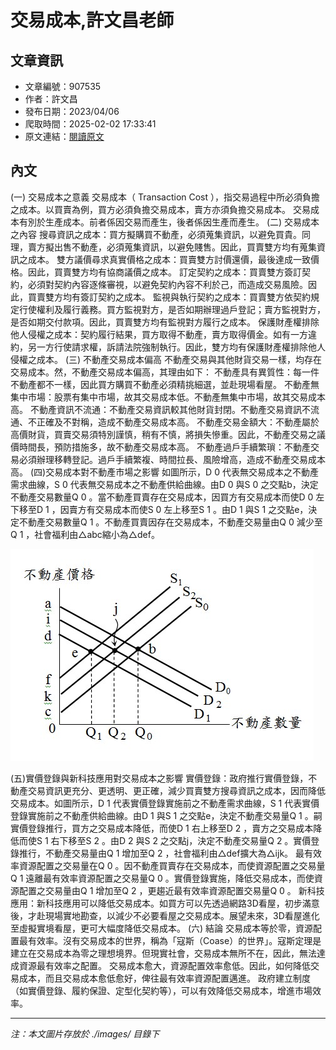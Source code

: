 # 交易成本,許文昌老師

## 文章資訊
- 文章編號：907535
- 作者：許文昌
- 發布日期：2023/04/06
- 爬取時間：2025-02-02 17:33:41
- 原文連結：[閱讀原文](https://real-estate.get.com.tw/Columns/detail.aspx?no=907535)

## 內文
(一)	交易成本之意義
交易成本（ Transaction Cost ），指交易過程中所必須負擔之成本。以買賣為例，買方必須負擔交易成本，賣方亦須負擔交易成本。
交易成本有別於生產成本。前者係因交易而產生，後者係因生產而產生。
(二)	交易成本之內容
搜尋資訊之成本：買方擬購買不動產，必須蒐集資訊，以避免買貴。同理，賣方擬出售不動產，必須蒐集資訊，以避免賤售。因此，買賣雙方均有蒐集資訊之成本。
雙方議價尋求真實價格之成本：買賣雙方討價還價，最後達成一致價格。因此，買賣雙方均有協商議價之成本。
訂定契約之成本：買賣雙方簽訂契約，必須對契約內容逐條審視，以避免契約內容不利於己，而造成交易風險。因此，買賣雙方均有簽訂契約之成本。
監視與執行契約之成本：買賣雙方依契約規定行使權利及履行義務。買方監視對方，是否如期辦理過戶登記；賣方監視對方，是否如期交付款項。因此，買賣雙方均有監視對方履行之成本。
保護財產權排除他人侵權之成本：契約履行結果，買方取得不動產，賣方取得價金。如有一方違約，另一方行使請求權，訴請法院強制執行。因此，雙方均有保護財產權排除他人侵權之成本。
(三)	不動產交易成本偏高
不動產交易與其他財貨交易一樣，均存在交易成本。然，不動產交易成本偏高，其理由如下：
不動產具有異質性：每一件不動產都不一樣，因此買方購買不動產必須精挑細選，並赴現場看屋。
不動產無集中市場：股票有集中市場，故其交易成本低。不動產無集中市場，故其交易成本高。
不動產資訊不流通：不動產交易資訊較其他財貨封閉。不動產交易資訊不流通、不正確及不對稱，造成不動產交易成本高。
不動產交易金額大：不動產屬於高價財貨，買賣交易須特別謹慎，稍有不慎，將損失慘重。因此，不動產交易之議價時間長，預防措施多，故不動產交易成本高。
不動產過戶手續繁瑣：不動產交易必須辦理移轉登記。過戶手續繁複、時間拉長、風險增高，造成不動產交易成本高。
(四)交易成本對不動產市場之影響
如圖所示，D
0
代表無交易成本之不動產需求曲線，S
0
代表無交易成本之不動產供給曲線。由D
0
與S
0
之交點b，決定不動產交易數量Q
0
。當不動產買賣存在交易成本，因買方有交易成本而使D
0
左下移至D
1
，因賣方有交易成本而使S
0
左上移至S
1
。由D
1
與S
1
之交點e，決定不動產交易數量Q
1
。不動產買賣因存在交易成本，不動產交易量由Q
0
減少至Q
1
，社會福利由△abc縮小為△def。

![圖片](./images/907535_06028c54.jpg)

(五)實價登錄與新科技應用對交易成本之影響
實價登錄：政府推行實價登錄，不動產交易資訊更充分、更透明、更正確，減少買賣雙方搜尋資訊之成本，因而降低交易成本。如圖所示，D
1
代表實價登錄實施前之不動產需求曲線，S
1
代表實價登錄實施前之不動產供給曲線。由D
1
與S
1
之交點e，決定不動產交易量Q
1
。嗣實價登錄推行，買方之交易成本降低，而使D
1
右上移至D
2
，賣方之交易成本降低而使S
1
右下移至S
2
。由D
2
與S
2
之交點j，決定不動產交易量Q
2
。實價登錄推行，不動產交易量由Q
1
增加至Q
2
，社會福利由△def擴大為△ijk。
最有效率資源配置之交易量在Q
0
。因不動產買賣存在交易成本，而使資源配置之交易量Q
1
遠離最有效率資源配置之交易量Q
0
。實價登錄實施，降低交易成本，而使資源配置之交易量由Q
1
增加至Q
2
，更趨近最有效率資源配置交易量Q
0
。
新科技應用：新科技應用可以降低交易成本。如買方可以先透過網路3D看屋，初步滿意後，才赴現場實地勘查，以減少不必要看屋之交易成本。展望未來，3D看屋進化至虛擬實境看屋，更可大幅度降低交易成本。
(六)	結論
交易成本等於零，資源配置最有效率。沒有交易成本的世界，稱為「寇斯（Coase）的世界」。寇斯定理是建立在交易成本為零之理想境界。但現實社會，交易成本無所不在，因此，無法達成資源最有效率之配置。
交易成本愈大，資源配置效率愈低。因此，如何降低交易成本，而且交易成本愈低愈好，俾往最有效率資源配置邁進。
政府建立制度（如實價登錄、履約保證、定型化契約等），可以有效降低交易成本，增進市場效率。

---
*注：本文圖片存放於 ./images/ 目錄下*

